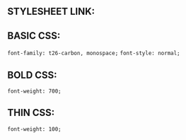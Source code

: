 ## STYLESHEET LINK:

<link rel="stylesheet" href="https://use.typekit.net/urd1cnd.css">

## BASIC CSS:

`font-family: t26-carbon, monospace;`
`font-style: normal;`

## BOLD CSS:

`font-weight: 700;`

## THIN CSS:

`font-weight: 100;`

